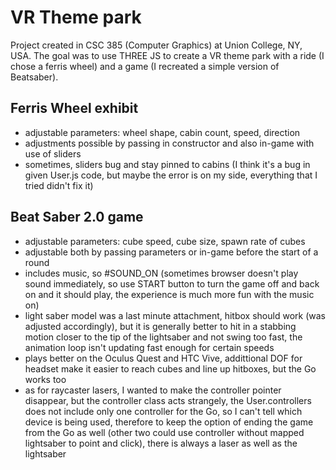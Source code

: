 # VR Theme park
Project created in CSC 385 (Computer Graphics) at Union College, NY, USA. The goal was to use THREE JS to create a VR theme park with a ride (I chose a ferris wheel) and a game (I recreated a simple version of Beatsaber).

## Ferris Wheel exhibit
- adjustable parameters: wheel shape, cabin count, speed, direction
- adjustments possible by passing in constructor and also in-game with use of sliders
- sometimes, sliders bug and stay pinned to cabins (I think it's a bug in given User.js code, but maybe the error is on my side, everything that I tried didn't fix it)

## Beat Saber 2.0 game
- adjustable parameters: cube speed, cube size, spawn rate of cubes
- adjustable both by passing parameters or in-game before the start of a round
- includes music, so #SOUND_ON (sometimes browser doesn't play sound immediately, so use START button to turn the game off and back on and it should play, the experience is much more fun with the music on)
- light saber model was a last minute attachment, hitbox should work (was adjusted accordingly), but it is generally better to hit in a stabbing motion closer to the tip of the lightsaber and not swing too fast, the animation loop isn't updating fast enough for certain speeds
- plays better on the Oculus Quest and HTC Vive, addittional DOF for headset make it easier to reach cubes and line up hitboxes, but the Go works too
- as for raycaster lasers, I wanted to make the controller pointer disappear, but the controller class acts strangely, the User.controllers does not include only one
controller for the Go, so I can't tell which device is being used, therefore to keep the option of ending the game from the Go as well (other two could use controller without mapped lightsaber to point and click), there is always a laser as well as the lightsaber
